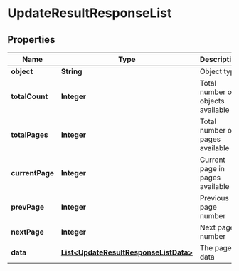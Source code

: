 
# UpdateResultResponseList

## Properties
Name | Type | Description | Notes
------------ | ------------- | ------------- | -------------
**object** | **String** | Object type |  [optional]
**totalCount** | **Integer** | Total number of objects available |  [optional]
**totalPages** | **Integer** | Total number of pages available |  [optional]
**currentPage** | **Integer** | Current page in pages available |  [optional]
**prevPage** | **Integer** | Previous page number |  [optional]
**nextPage** | **Integer** | Next page number |  [optional]
**data** | [**List&lt;UpdateResultResponseListData&gt;**](UpdateResultResponseListData.md) | The paged data |  [optional]



